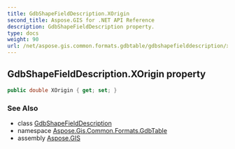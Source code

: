 ```yaml
---
title: GdbShapeFieldDescription.XOrigin
second_title: Aspose.GIS for .NET API Reference
description: GdbShapeFieldDescription property. 
type: docs
weight: 90
url: /net/aspose.gis.common.formats.gdbtable/gdbshapefielddescription/xorigin/
---
```

## GdbShapeFieldDescription.XOrigin property

```csharp
public double XOrigin { get; set; }
```

### See Also

* class [GdbShapeFieldDescription](../)
* namespace [Aspose.Gis.Common.Formats.GdbTable](../../gdbshapefielddescription/)
* assembly [Aspose.GIS](../../../)


